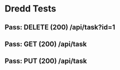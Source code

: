 # Dredd Tests
## Pass: DELETE (200) /api/task?id=1
## Pass: GET (200) /api/task
## Pass: PUT (200) /api/task
